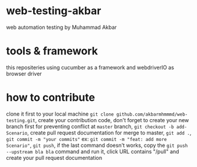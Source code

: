 # web-testing-akbar
web automation testing by Muhammad Akbar

# tools & framework
this repositeries using cucumber as a framework and webdriverIO as browser driver

# how to contribute
clone it first to your local machine
`git clone github.com/akbarmhmmmd/web-testing.git`,
create your contribution code,
don't forget to create your new branch first for preventing conflict at `master` branch,
`git checkout -b add-Scenario`,
create pull request documentation for merge to master,
`git add .`,
`git commit -m "your commits"` ex: `git commit -m "feat: add more Scenario"`,
`git push`,
if the last command doesn't works, copy the `git push --upstream bla bla` command and run it,
click URL contains "/pull" and create your pull request documentation
